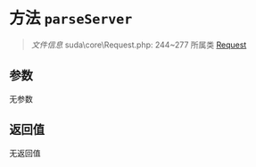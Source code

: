 # 方法 `parseServer`

> *文件信息* suda\core\Request.php: 244~277
> 所属类 [Request](../Request.md)




## 参数


无参数


## 返回值

无返回值
